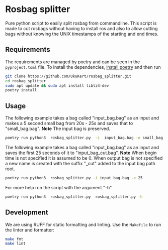 # Rosbag splitter
Pure python script to easily split rosbag from commandline.
This script is made to cut rosbags without having to install ros and also to allow cutting bags without knowing the UNIX timestamps of the starting and end times.
## Requirements
The requirements are managed by poetry and can be seen in the `pyproject.toml` file. To install the dependencies, [install poetry](https://python-poetry.org/docs/#installing-with-the-official-installer) and then run
```bash
git clone https://github.com/UkuKert/rosbag_splitter.git 
cd rosbag_splitter
sudo apt update && sudo apt install liblz4-dev
poetry install 
```
## Usage

The following example takes a bag called "input_bag.bag" as an input and makes a 5 second small bag from 20s - 25s and saves that to "small_bag.bag".
**Note** The input bag is preserved.
```bash
poetry run python3  rosbag_splitter.py  -i  input_bag.bag -o small_bag.bag -b 20 -e 25
```

The following example takes a bag called "input_bag.bag" as an input and saves the first 25 seconds of it to "input_bag_cut.bag".
**Note** When begin time is not specified it is assumed to be 0. When output bag is not specified a new name is created with the suffix "_cut" added to the input bag path root.
```bash
poetry run python3  rosbag_splitter.py -i input_bag.bag -e 25
```
For more help run the script with the argument "-h"

```bash
poetry run python3  rosbag_splitter.py  rosbag_splitter.py -h
```

## Development

We are using RUFF for static formatting and linting. Use the `Makefile` to run the linter and formatter:

```bash
make fmt
make lint
```
